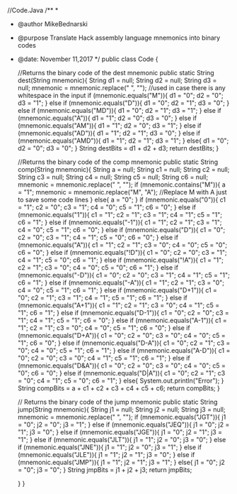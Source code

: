 //Code.Java
/**
 * 
 * @author MikeBednarski
 * @purpose Translate Hack assembly language mnemonics into binary codes
 *	@date: November 11,2017 
 */
public class Code {

	//Returns the binary code of the dest mnemonic
	public static String dest(String mnemonic){
		String d1 = null;
		String d2 = null;
		String d3 = null;
		mnemonic = mnemonic.replace(" ", ""); //used in case there is any whitespace in the input
		if (mnemonic.equals("M")){
			d1 = "0";
			d2 = "0";
			d3 = "1";
		}
		else if (mnemonic.equals("D")){
			d1 = "0";
			d2 = "1";
			d3 = "0";
		}
		else if (mnemonic.equals("MD")){
			d1 = "0";
			d2 = "1";
			d3 = "1";
		}
		else if (mnemonic.equals("A")){
			d1 = "1";
			d2 = "0";
			d3 = "0";
		}
		else if (mnemonic.equals("AM")){
			d1 = "1";
			d2 = "0";
			d3 = "1";
		}
		else if (mnemonic.equals("AD")){
			d1 = "1";
			d2 = "1";
			d3 = "0";
		}
		else if (mnemonic.equals("AMD")){
			d1 = "1";
			d2 = "1";
			d3 = "1";
		}
		else{
			d1 = "0";
			d2 = "0";
			d3 = "0";
		}
		String destBits = d1 + d2 + d3;
		return destBits;
	}
	
	//Returns the binary code of the comp mnemonic
	public static String comp(String mnemonic){
		String a = null;
		String c1 = null;
		String c2 = null;
		String c3 = null;
		String c4 = null; 
		String c5 = null;
		String c6 = null;
		mnemonic = mnemonic.replace(" ", "");
		if (mnemonic.contains("M")){ 
			a = "1";
			mnemonic = mnemonic.replace("M", "A"); //Replace M with A just to save some code lines
		}
		else{
			a = "0";
		}
		if (mnemonic.equals("0")){
			c1 = "1";
			c2 = "0";
			c3 = "1";
			c4 = "0";
			c5 = "1";
			c6 = "0";
 		}
		else if (mnemonic.equals("1")){
			c1 = "1";
			c2 = "1";
			c3 = "1";
			c4 = "1";
			c5 = "1";
			c6 = "1";
		}
		else if (mnemonic.equals("-1")){
			c1 = "1";
			c2 = "1";
			c3 = "1";
			c4 = "0";
			c5 = "1";
			c6 = "0";
		}
		else if (mnemonic.equals("D")){
			c1 = "0";
			c2 = "0";
			c3 = "1";
			c4 = "1";
			c5 = "0";
			c6 = "0";
		}
		else if (mnemonic.equals("A")){
			c1 = "1";
			c2 = "1";
			c3 = "0";
			c4 = "0";
			c5 = "0";
			c6 = "0";
		}
		else if (mnemonic.equals("!D")){
			c1 = "0";
			c2 = "0";
			c3 = "1";
			c4 = "1";
			c5 = "0";
			c6 = "1";
		}
		else if (mnemonic.equals("!A")){
			c1 = "1";
			c2 = "1";
			c3 = "0";
			c4 = "0";
			c5 = "0";
			c6 = "1";
		}
		else if (mnemonic.equals("-D")){
			c1 = "0";
			c2 = "0";
			c3 = "1";
			c4 = "1";
			c5 = "1";
			c6 = "1";
		}
		else if (mnemonic.equals("-A")){
			c1 = "1";
			c2 = "1";
			c3 = "0";
			c4 = "0";
			c5 = "1";
			c6 = "1";
		}
		else if (mnemonic.equals("D+1")){
			c1 = "0";
			c2 = "1";
			c3 = "1";
			c4 = "1";
			c5 = "1";
			c6 = "1";
		}
		else if (mnemonic.equals("A+1")){
			c1 = "1";
			c2 = "1";
			c3 = "0";
			c4 = "1";
			c5 = "1";
			c6 = "1";
		}
		else if (mnemonic.equals("D-1")){
			c1 = "0";
			c2 = "0";
			c3 = "1";
			c4 = "1";
			c5 = "1";
			c6 = "0";
		}
		else if (mnemonic.equals("A-1")){
			c1 = "1";
			c2 = "1";
			c3 = "0";
			c4 = "0";
			c5 = "1";
			c6 = "0";
		}
		else if (mnemonic.equals("D+A")){
			c1 = "0";
			c2 = "0";
			c3 = "0";
			c4 = "0";
			c5 = "1";
			c6 = "0";
		}
		else if (mnemonic.equals("D-A")){
			c1 = "0";
			c2 = "1";
			c3 = "0";
			c4 = "0";
			c5 = "1";
			c6 = "1";
		}
		else if (mnemonic.equals("A-D")){
			c1 = "0";
			c2 = "0";
			c3 = "0";
			c4 = "1";
			c5 = "1";
			c6 = "1";
		}
		else if (mnemonic.equals("D&A")){
			c1 = "0";
			c2 = "0";
			c3 = "0";
			c4 = "0";
			c5 = "0";
			c6 = "0";
		}
		else if (mnemonic.equals("D|A")){
			c1 = "0";
			c2 = "1";
			c3 = "0";
			c4 = "1";
			c5 = "0";
			c6 = "1";
		}
		else{
			System.out.println("Error");
		}
		String compBits = a + c1 + c2 + c3 + c4 + c5 + c6;
		return compBits;
		}
		
	// Returns the binary code of the jump mnemonic
	public static String jump(String mnemonic){
		String j1 = null;
		String j2 = null;
		String j3 = null;
		mnemonic = mnemonic.replace(" ", "");
		if (mnemonic.equals("JGT")){
			j1 = "0";
			j2 = "0";
			j3 = "1";
		}
		else if (mnemonic.equals("JEQ")){
			j1 = "0";
			j2 = "1";
			j3 = "0";
		}
		else if (mnemonic.equals("JGE")){
			j1 = "0";
			j2 = "1";
			j3 = "1";
		}
		else if (mnemonic.equals("JLT")){
			j1 = "1";
			j2 = "0";
			j3 = "0";
		}
		else if (mnemonic.equals("JNE")){
			j1 = "1";
			j2 = "0";
			j3 = "1";
		}
		else if (mnemonic.equals("JLE")){
			j1 = "1";
			j2 = "1";
			j3 = "0";
		}
		else if (mnemonic.equals("JMP")){
			j1 = "1";
			j2 = "1";
			j3 = "1";
		}
		else{
			j1 = "0";
			j2 = "0";
			j3 = "0";
		}
		String jmpBits = j1 + j2 + j3;
		return jmpBits;
		
	}
}
